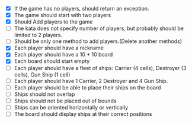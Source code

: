 ﻿- [x] If the game has no players, should return an exception.
- [x] The game should start with two players
- [x] Should Add players to the game
- [ ] The kata does not specify number of players, but probably should be limited to 2 players.
- [ ] Should be only one method to add players.(Delete another methods)
- [x] Each player should have a nickname
- [x] Each player should have a 10 * 10 board
- [x] Each board should start empty
- [ ] Each player should have a fleet of ships: Carrier (4 cells), Destroyer (3 cells), Gun Ship (1 cell)
- [ ] Each player should have 1 Carrier, 2 Destroyer and 4 Gun Ship.
- [ ] Each player should be able to place their ships on the board
- [ ] Ships should not overlap
- [ ] Ships should not be placed out of bounds
- [ ] Ships can be oriented horizontally or vertically
- [ ] The board should display ships at their correct positions